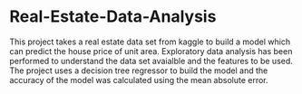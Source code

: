 # Real-Estate-Data-Analysis

This project takes a real estate data set from kaggle to build a model which can predict the house price of unit area.
Exploratory data analysis has been performed to understand the data set avaialble and the features to be used.
The project uses a decision tree regressor to build the model and  the accuracy of the model was calculated using the mean absolute error.
